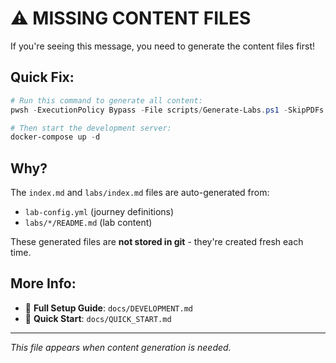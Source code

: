 # ⚠️ MISSING CONTENT FILES

If you're seeing this message, you need to generate the content files first!

## Quick Fix:

```powershell
# Run this command to generate all content:
pwsh -ExecutionPolicy Bypass -File scripts/Generate-Labs.ps1 -SkipPDFs

# Then start the development server:
docker-compose up -d
```

## Why?

The `index.md` and `labs/index.md` files are auto-generated from:
- `lab-config.yml` (journey definitions)  
- `labs/*/README.md` (lab content)

These generated files are **not stored in git** - they're created fresh each time.

## More Info:

- 📖 **Full Setup Guide**: `docs/DEVELOPMENT.md`
- 🚀 **Quick Start**: `docs/QUICK_START.md`

---
*This file appears when content generation is needed.*